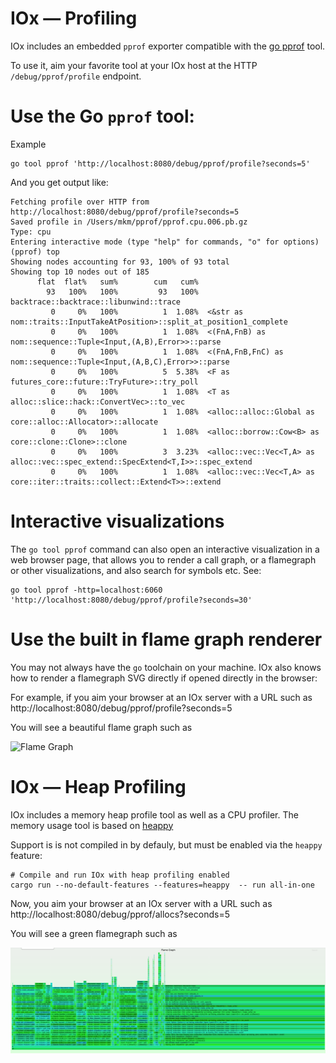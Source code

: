 # IOx — Profiling

IOx includes an embedded `pprof` exporter compatible with the [go pprof](https://golang.org/pkg/net/http/pprof/) tool.

To use it, aim your favorite tool at your IOx host at the HTTP `/debug/pprof/profile` endpoint.

# Use the Go `pprof` tool:

Example

```shell
go tool pprof 'http://localhost:8080/debug/pprof/profile?seconds=5'
```

And you get output like:

```
Fetching profile over HTTP from http://localhost:8080/debug/pprof/profile?seconds=5
Saved profile in /Users/mkm/pprof/pprof.cpu.006.pb.gz
Type: cpu
Entering interactive mode (type "help" for commands, "o" for options)
(pprof) top
Showing nodes accounting for 93, 100% of 93 total
Showing top 10 nodes out of 185
      flat  flat%   sum%        cum   cum%
        93   100%   100%         93   100%  backtrace::backtrace::libunwind::trace
         0     0%   100%          1  1.08%  <&str as nom::traits::InputTakeAtPosition>::split_at_position1_complete
         0     0%   100%          1  1.08%  <(FnA,FnB) as nom::sequence::Tuple<Input,(A,B),Error>>::parse
         0     0%   100%          1  1.08%  <(FnA,FnB,FnC) as nom::sequence::Tuple<Input,(A,B,C),Error>>::parse
         0     0%   100%          5  5.38%  <F as futures_core::future::TryFuture>::try_poll
         0     0%   100%          1  1.08%  <T as alloc::slice::hack::ConvertVec>::to_vec
         0     0%   100%          1  1.08%  <alloc::alloc::Global as core::alloc::Allocator>::allocate
         0     0%   100%          1  1.08%  <alloc::borrow::Cow<B> as core::clone::Clone>::clone
         0     0%   100%          3  3.23%  <alloc::vec::Vec<T,A> as alloc::vec::spec_extend::SpecExtend<T,I>>::spec_extend
         0     0%   100%          1  1.08%  <alloc::vec::Vec<T,A> as core::iter::traits::collect::Extend<T>>::extend
```

# Interactive visualizations

The `go tool pprof` command can also open an interactive visualization in a web browser page,
that allows you to render a call graph, or a flamegraph or other visualizations, and also search for symbols etc. See:

```shell
go tool pprof -http=localhost:6060 'http://localhost:8080/debug/pprof/profile?seconds=30'
```

# Use the built in flame graph renderer

You may not always have the `go` toolchain on your machine.
IOx also knows how to render a flamegraph SVG directly if opened directly in the browser:

For example, if you aim your browser at an IOx server with a URL such as http://localhost:8080/debug/pprof/profile?seconds=5

You will see a beautiful flame graph such as

![Flame Graph](images/flame_graph.png)


# IOx — Heap Profiling

IOx includes a memory heap profile tool as well as a CPU profiler. The memory usage tool is based on [heappy](https://github.com/mkmik/heappy)

Support is is not compiled in by defauly, but must be enabled via the `heappy` feature:

```shell
# Compile and run IOx with heap profiling enabled
cargo run --no-default-features --features=heappy  -- run all-in-one
```

Now, you aim your browser at an IOx server with a URL such as http://localhost:8080/debug/pprof/allocs?seconds=5

You will see a green flamegraph such as

![Heappy Graph](images/heappy_graph.png)
